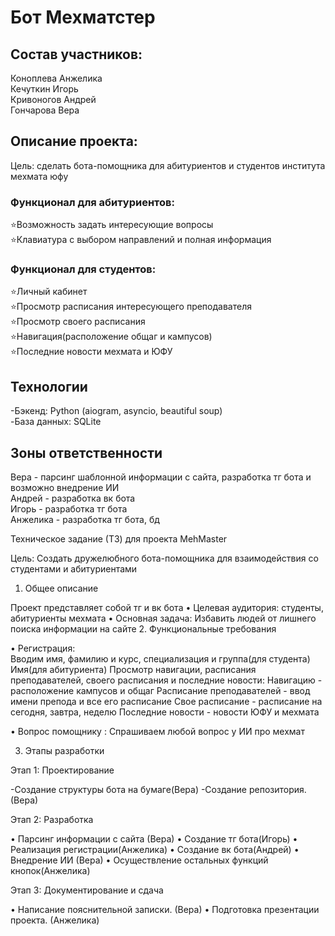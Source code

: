 # Бот Мехматстер

## Состав участников:
Коноплева Анжелика  
Кечуткин Игорь  
Кривоногов Андрей  
Гончарова Вера


## Описание проекта:
Цель: сделать бота-помощника для абитуриентов и студентов института мехмата юфу

### Функционал для абитуриентов:

⭐️Возможность задать интересующие вопросы  
⭐️Клавиатура с выбором направлений и полная информация 

### Функционал для студентов: 

⭐️Личный кабинет  
⭐️Просмотр расписания интересующего преподавателя   
⭐️Просмотр своего расписания   
⭐️Навигация(расположение общаг и кампусов)   
⭐️Последние новости мехмата и ЮФУ   


## Технологии
-Бэкенд: Python (aiogram, asyncio, beautiful soup)  
-База данных: SQLite

## Зоны ответственности 

Вера - парсинг шаблонной информации с сайта, разработка тг бота и возможно внедрение ИИ  
Андрей - разработка вк бота  
Игорь - разработка тг бота  
Анжелика - разработка тг бота, бд  

Техническое задание (ТЗ) для проекта 
MehMaster

Цель: Создать дружелюбного бота-помощника для взаимодействия со студентами и абитуриентами 

1. Общее описание

Проект представляет собой тг и вк бота 
 • Целевая аудитория: студенты, абитуриенты мехмата 
 • Основная задача: Избавить людей от лишнего поиска информации на сайте 
2. Функциональные требования

 • Регистрация:   
  Вводим имя, фамилию и курс, специализация и группа(для студента)
        Имя(для абитуриента)
        Просмотр навигации, расписания преподавателей, своего расписания и последние новости:
 Навигацию - расположение кампусов и общаг
 Расписание преподавателей - ввод имени препода и все его расписание 
 Свое расписание - расписание на сегодня, завтра, неделю 
 Последние новости - новости ЮФУ и мехмата 

 • Вопрос помощнику :
 Спрашиваем любой вопрос у ИИ про мехмат

3. Этапы разработки

Этап 1: Проектирование

  -Создание структуры бота на бумаге(Вера)
-Создание репозитория. (Вера)

Этап 2: Разработка

 • Парсинг информации с сайта (Вера)
 • Создание тг бота(Игорь)
 • Реализация регистрации(Анжелика) 
 • Создание вк бота(Андрей) 
 • Внедрение ИИ (Вера)
 • Осуществление остальных функций кнопок(Анжелика) 


Этап 3: Документирование и сдача

 • Написание пояснительной записки. (Вера)
 • Подготовка презентации проекта. (Анжелика)
